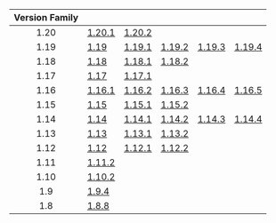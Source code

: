 | Version Family | | | | | |
|:---:|---|---|---|---|---|
| 1.20 | [1.20.1](https://github.com/BaldGang/spigot-build/releases/download/20231222/spigot-1.20.1.jar) | [1.20.2](https://github.com/BaldGang/spigot-build/releases/download/20231222/spigot-1.20.2.jar) | | | |
| 1.19 | [1.19](https://github.com/BaldGang/spigot-build/releases/download/20231222/spigot-1.19.jar) | [1.19.1](https://github.com/BaldGang/spigot-build/releases/download/20231222/spigot-1.19.1.jar) | [1.19.2](https://github.com/BaldGang/spigot-build/releases/download/20231222/spigot-1.19.2.jar) | [1.19.3](https://github.com/BaldGang/spigot-build/releases/download/20231222/spigot-1.19.3.jar) | [1.19.4](https://github.com/BaldGang/spigot-build/releases/download/20231222/spigot-1.19.4.jar) |
| 1.18 | [1.18](https://github.com/BaldGang/spigot-build/releases/download/20231222/spigot-1.18.jar) | [1.18.1](https://github.com/BaldGang/spigot-build/releases/download/20231222/spigot-1.18.1.jar) | [1.18.2](https://github.com/BaldGang/spigot-build/releases/download/20231222/spigot-1.18.2.jar) | | |
| 1.17 | [1.17](https://github.com/BaldGang/spigot-build/releases/download/20231222/spigot-1.17.jar) | [1.17.1](https://github.com/BaldGang/spigot-build/releases/download/20231222/spigot-1.17.1.jar) | | | |
| 1.16 | [1.16.1](https://github.com/BaldGang/spigot-build/releases/download/20231222/spigot-1.16.1.jar) | [1.16.2](https://github.com/BaldGang/spigot-build/releases/download/20231222/spigot-1.16.2.jar) | [1.16.3](https://github.com/BaldGang/spigot-build/releases/download/20231222/spigot-1.16.3.jar) | [1.16.4](https://github.com/BaldGang/spigot-build/releases/download/20231222/spigot-1.16.4.jar) | [1.16.5](https://github.com/BaldGang/spigot-build/releases/download/20231222/spigot-1.16.5.jar) |
| 1.15 | [1.15](https://github.com/BaldGang/spigot-build/releases/download/20231222/spigot-1.15.jar) | [1.15.1](https://github.com/BaldGang/spigot-build/releases/download/20231222/spigot-1.15.1.jar) | [1.15.2](https://github.com/BaldGang/spigot-build/releases/download/20231222/spigot-1.15.2.jar) | | |
| 1.14 | [1.14](https://github.com/BaldGang/spigot-build/releases/download/20231222/spigot-1.14.jar) | [1.14.1](https://github.com/BaldGang/spigot-build/releases/download/20231222/spigot-1.14.1.jar) | [1.14.2](https://github.com/BaldGang/spigot-build/releases/download/20231222/spigot-1.14.2.jar) | [1.14.3](https://github.com/BaldGang/spigot-build/releases/download/20231222/spigot-1.14.3.jar) | [1.14.4](https://github.com/BaldGang/spigot-build/releases/download/20231222/spigot-1.14.4.jar) |
| 1.13 | [1.13](https://github.com/BaldGang/spigot-build/releases/download/20231222/spigot-1.13.jar) | [1.13.1](https://github.com/BaldGang/spigot-build/releases/download/20231222/spigot-1.13.1.jar) | [1.13.2](https://github.com/BaldGang/spigot-build/releases/download/20231222/spigot-1.13.2.jar) | | |
| 1.12 | [1.12](https://github.com/BaldGang/spigot-build/releases/download/20231222/spigot-1.12.jar) | [1.12.1](https://github.com/BaldGang/spigot-build/releases/download/20231222/spigot-1.12.1.jar) | [1.12.2](https://github.com/BaldGang/spigot-build/releases/download/20231222/spigot-1.12.2.jar) | | |
| 1.11 | [1.11.2](https://github.com/BaldGang/spigot-build/releases/download/20231222/spigot-1.11.2.jar) | | | | |
| 1.10 | [1.10.2](https://github.com/BaldGang/spigot-build/releases/download/20231222/spigot-1.10.2.jar) | | | | |
| 1.9 | [1.9.4](https://github.com/BaldGang/spigot-build/releases/download/20231222/spigot-1.9.4.jar) | | | | |
| 1.8 | [1.8.8](https://github.com/BaldGang/spigot-build/releases/download/20231222/spigot-1.8.8.jar) | | | | |
